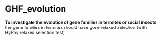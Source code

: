 # GHF_evolution

**To investigate the evolution of gene families in termites or social insects**
the gene families in termites should have gone relaxed selection (with HyPhy relaxed selection test)
